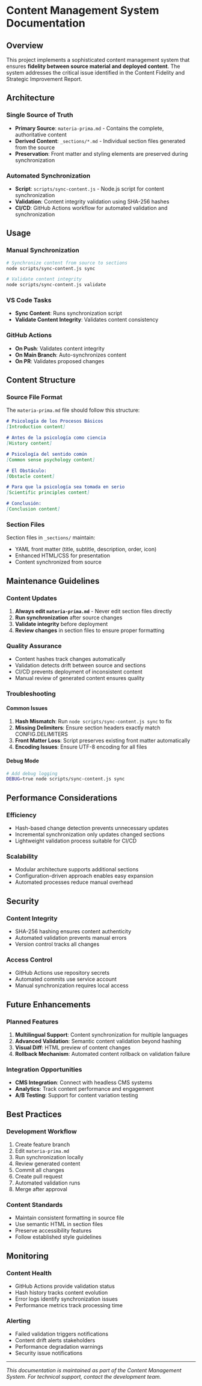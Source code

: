 # Content Management System Documentation

## Overview

This project implements a sophisticated content management system that ensures **fidelity between source material and deployed content**. The system addresses the critical issue identified in the Content Fidelity and Strategic Improvement Report.

## Architecture

### Single Source of Truth
- **Primary Source**: `materia-prima.md` - Contains the complete, authoritative content
- **Derived Content**: `_sections/*.md` - Individual section files generated from the source
- **Preservation**: Front matter and styling elements are preserved during synchronization

### Automated Synchronization
- **Script**: `scripts/sync-content.js` - Node.js script for content synchronization
- **Validation**: Content integrity validation using SHA-256 hashes
- **CI/CD**: GitHub Actions workflow for automated validation and synchronization

## Usage

### Manual Synchronization
```bash
# Synchronize content from source to sections
node scripts/sync-content.js sync

# Validate content integrity
node scripts/sync-content.js validate
```

### VS Code Tasks
- **Sync Content**: Runs synchronization script
- **Validate Content Integrity**: Validates content consistency

### GitHub Actions
- **On Push**: Validates content integrity
- **On Main Branch**: Auto-synchronizes content
- **On PR**: Validates proposed changes

## Content Structure

### Source File Format
The `materia-prima.md` file should follow this structure:
```markdown
# Psicología de los Procesos Básicos
[Introduction content]

# Antes de la psicología como ciencia
[History content]

# Psicología del sentido común
[Common sense psychology content]

# El Obstáculo:
[Obstacle content]

# Para que la psicología sea tomada en serio
[Scientific principles content]

# Conclusión:
[Conclusion content]
```

### Section Files
Section files in `_sections/` maintain:
- YAML front matter (title, subtitle, description, order, icon)
- Enhanced HTML/CSS for presentation
- Content synchronized from source

## Maintenance Guidelines

### Content Updates
1. **Always edit `materia-prima.md`** - Never edit section files directly
2. **Run synchronization** after source changes
3. **Validate integrity** before deployment
4. **Review changes** in section files to ensure proper formatting

### Quality Assurance
- Content hashes track changes automatically
- Validation detects drift between source and sections
- CI/CD prevents deployment of inconsistent content
- Manual review of generated content ensures quality

### Troubleshooting

#### Common Issues
1. **Hash Mismatch**: Run `node scripts/sync-content.js sync` to fix
2. **Missing Delimiters**: Ensure section headers exactly match CONFIG.DELIMITERS
3. **Front Matter Loss**: Script preserves existing front matter automatically
4. **Encoding Issues**: Ensure UTF-8 encoding for all files

#### Debug Mode
```bash
# Add debug logging
DEBUG=true node scripts/sync-content.js sync
```

## Performance Considerations

### Efficiency
- Hash-based change detection prevents unnecessary updates
- Incremental synchronization only updates changed sections
- Lightweight validation process suitable for CI/CD

### Scalability
- Modular architecture supports additional sections
- Configuration-driven approach enables easy expansion
- Automated processes reduce manual overhead

## Security

### Content Integrity
- SHA-256 hashing ensures content authenticity
- Automated validation prevents manual errors
- Version control tracks all changes

### Access Control
- GitHub Actions use repository secrets
- Automated commits use service account
- Manual synchronization requires local access

## Future Enhancements

### Planned Features
1. **Multilingual Support**: Content synchronization for multiple languages
2. **Advanced Validation**: Semantic content validation beyond hashing
3. **Visual Diff**: HTML preview of content changes
4. **Rollback Mechanism**: Automated content rollback on validation failure

### Integration Opportunities
- **CMS Integration**: Connect with headless CMS systems
- **Analytics**: Track content performance and engagement
- **A/B Testing**: Support for content variation testing

## Best Practices

### Development Workflow
1. Create feature branch
2. Edit `materia-prima.md`
3. Run synchronization locally
4. Review generated content
5. Commit all changes
6. Create pull request
7. Automated validation runs
8. Merge after approval

### Content Standards
- Maintain consistent formatting in source file
- Use semantic HTML in section files
- Preserve accessibility features
- Follow established style guidelines

## Monitoring

### Content Health
- GitHub Actions provide validation status
- Hash history tracks content evolution
- Error logs identify synchronization issues
- Performance metrics track processing time

### Alerting
- Failed validation triggers notifications
- Content drift alerts stakeholders
- Performance degradation warnings
- Security issue notifications

---

*This documentation is maintained as part of the Content Management System. For technical support, contact the development team.*
